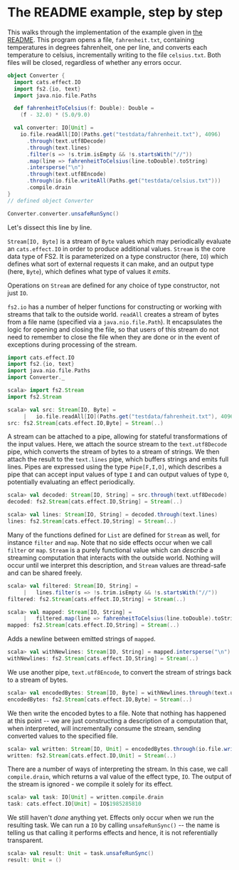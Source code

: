 # The README example, step by step

This walks through the implementation of the example given in [the README](../README.md). This program opens a file, `fahrenheit.txt`, containing temperatures in degrees fahrenheit, one per line, and converts each temperature to celsius, incrementally writing to the file `celsius.txt`. Both files will be closed, regardless of whether any errors occur.

```scala
object Converter {
  import cats.effect.IO
  import fs2.{io, text}
  import java.nio.file.Paths

  def fahrenheitToCelsius(f: Double): Double =
    (f - 32.0) * (5.0/9.0)

  val converter: IO[Unit] =
    io.file.readAll[IO](Paths.get("testdata/fahrenheit.txt"), 4096)
      .through(text.utf8Decode)
      .through(text.lines)
      .filter(s => !s.trim.isEmpty && !s.startsWith("//"))
      .map(line => fahrenheitToCelsius(line.toDouble).toString)
      .intersperse("\n")
      .through(text.utf8Encode)
      .through(io.file.writeAll(Paths.get("testdata/celsius.txt")))
      .compile.drain
}
// defined object Converter

Converter.converter.unsafeRunSync()
```

Let's dissect this line by line.

`Stream[IO, Byte]` is a stream of `Byte` values which may periodically evaluate an `cats.effect.IO` in order to produce additional values. `Stream` is the core data type of FS2. It is parameterized on a type constructor (here, `IO`) which defines what sort of external requests it can make, and an output type (here, `Byte`), which defines what type of values it _emits_.

Operations on `Stream` are defined for any choice of type constructor, not just `IO`.

`fs2.io` has a number of helper functions for constructing or working with streams that talk to the outside world. `readAll` creates a stream of bytes from a file name (specified via a `java.nio.file.Path`). It encapsulates the logic for opening and closing the file, so that users of this stream do not need to remember to close the file when they are done or in the event of exceptions during processing of the stream.

```scala
import cats.effect.IO
import fs2.{io, text}
import java.nio.file.Paths
import Converter._
```

```scala
scala> import fs2.Stream
import fs2.Stream

scala> val src: Stream[IO, Byte] =
     |   io.file.readAll[IO](Paths.get("testdata/fahrenheit.txt"), 4096)
src: fs2.Stream[cats.effect.IO,Byte] = Stream(..)
```

A stream can be attached to a pipe, allowing for stateful transformations of the input values. Here, we attach the source stream to the `text.utf8Decode` pipe, which converts the stream of bytes to a stream of strings. We then attach the result to the `text.lines` pipe, which buffers strings and emits full lines. Pipes are expressed using the type `Pipe[F,I,O]`, which describes a pipe that can accept input values of type `I` and can output values of type `O`, potentially evaluating an effect periodically.

```scala
scala> val decoded: Stream[IO, String] = src.through(text.utf8Decode)
decoded: fs2.Stream[cats.effect.IO,String] = Stream(..)

scala> val lines: Stream[IO, String] = decoded.through(text.lines)
lines: fs2.Stream[cats.effect.IO,String] = Stream(..)
```

Many of the functions defined for `List` are defined for `Stream` as well, for instance `filter` and `map`. Note that no side effects occur when we call `filter` or `map`. `Stream` is a purely functional value which can _describe_ a streaming computation that interacts with the outside world. Nothing will occur until we interpret this description, and `Stream` values are thread-safe and can be shared freely.

```scala
scala> val filtered: Stream[IO, String] =
     |   lines.filter(s => !s.trim.isEmpty && !s.startsWith("//"))
filtered: fs2.Stream[cats.effect.IO,String] = Stream(..)

scala> val mapped: Stream[IO, String] =
     |   filtered.map(line => fahrenheitToCelsius(line.toDouble).toString)
mapped: fs2.Stream[cats.effect.IO,String] = Stream(..)
```

Adds a newline between emitted strings of `mapped`.

```scala
scala> val withNewlines: Stream[IO, String] = mapped.intersperse("\n")
withNewlines: fs2.Stream[cats.effect.IO,String] = Stream(..)
```

We use another pipe, `text.utf8Encode`, to convert the stream of strings back to a stream of bytes.

```scala
scala> val encodedBytes: Stream[IO, Byte] = withNewlines.through(text.utf8Encode)
encodedBytes: fs2.Stream[cats.effect.IO,Byte] = Stream(..)
```

We then write the encoded bytes to a file. Note that nothing has happened at this point -- we are just constructing a description of a computation that, when interpreted, will incrementally consume the stream, sending converted values to the specified file.

```scala
scala> val written: Stream[IO, Unit] = encodedBytes.through(io.file.writeAll(Paths.get("testdata/celsius.txt")))
written: fs2.Stream[cats.effect.IO,Unit] = Stream(..)
```

There are a number of ways of interpreting the stream. In this case, we call `compile.drain`, which returns a val value of the effect type, `IO`. The output of the stream is ignored - we compile it solely for its effect.

```scala
scala> val task: IO[Unit] = written.compile.drain
task: cats.effect.IO[Unit] = IO$1985285810
```

We still haven't *done* anything yet. Effects only occur when we run the resulting task. We can run a `IO` by calling `unsafeRunSync()` -- the name is telling us that calling it performs effects and hence, it is not referentially transparent.

```scala
scala> val result: Unit = task.unsafeRunSync()
result: Unit = ()
```
